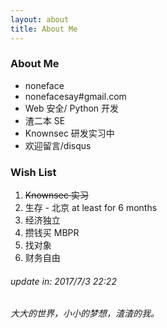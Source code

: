 ```yaml
---
layout: about
title: About Me
---
```


### About Me

- noneface
- nonefacesay#gmail.com 
- Web 安全/ Python 开发
- 渣二本 SE
- Knownsec 研发实习中
- 欢迎留言/disqus

### Wish List

1. <del> Knownsec 实习 </del>
2. 生存 - 北京 at least for 6 months
3. 经济独立
4. 攒钱买 MBPR
5. 找对象
6. 财务自由


###### update in: 2017/7/3 22:22
###### 大大的世界，小小的梦想，渣渣的我。
